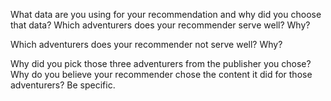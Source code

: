 What data are you using for your recommendation and why did you choose that data?
Which adventurers does your recommender serve well? Why?

Which adventurers does your recommender not serve well? Why?

Why did you pick those three adventurers from the publisher you chose?
Why do you believe your recommender chose the content it did for those adventurers? Be specific.